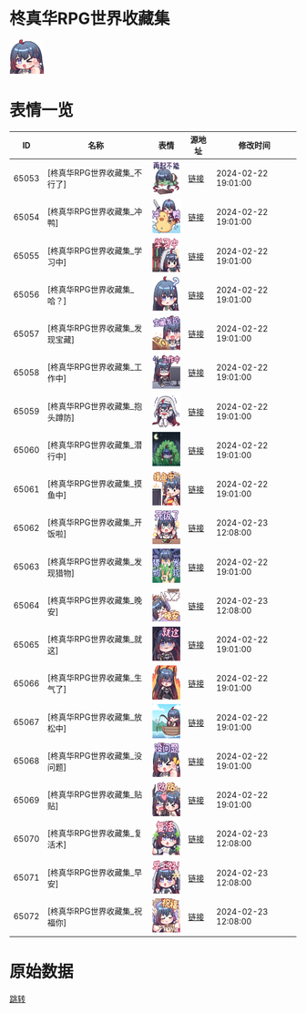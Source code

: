 # 柊真华RPG世界收藏集

<img src="./cover.png" height="60" alt="cover" />

# 表情一览

|ID|名称|表情|源地址|修改时间|
|----|----|----|----|----|
|65053|[柊真华RPG世界收藏集_不行了]|<img src="./pic/065053_%5B柊真华RPG世界收藏集_不行了%5D.png" height="60" alt="不行了"/>|[链接](https://i0.hdslb.com/bfs/garb/279eb3b91f5a7d3eb8eaa104811cd403da2bbdce.png)|2024-02-22 19:01:00|
|65054|[柊真华RPG世界收藏集_冲鸭]|<img src="./pic/065054_%5B柊真华RPG世界收藏集_冲鸭%5D.png" height="60" alt="冲鸭"/>|[链接](https://i0.hdslb.com/bfs/garb/d1df52e4491c5372547973c1b5edb243708dc2e2.png)|2024-02-22 19:01:00|
|65055|[柊真华RPG世界收藏集_学习中]|<img src="./pic/065055_%5B柊真华RPG世界收藏集_学习中%5D.png" height="60" alt="学习中"/>|[链接](https://i0.hdslb.com/bfs/garb/e8ebbc69540fd61572badc88bc894442706f0004.png)|2024-02-22 19:01:00|
|65056|[柊真华RPG世界收藏集_哈？]|<img src="./pic/065056_%5B柊真华RPG世界收藏集_哈？%5D.png" height="60" alt="哈？"/>|[链接](https://i0.hdslb.com/bfs/garb/9b8bf8a70b1dcf1daadd9daa6385bf19e6bc7951.png)|2024-02-22 19:01:00|
|65057|[柊真华RPG世界收藏集_发现宝藏]|<img src="./pic/065057_%5B柊真华RPG世界收藏集_发现宝藏%5D.png" height="60" alt="发现宝藏"/>|[链接](https://i0.hdslb.com/bfs/garb/259d3b8858c1c68a6d39b23a217ed57c87ad66b4.png)|2024-02-22 19:01:00|
|65058|[柊真华RPG世界收藏集_工作中]|<img src="./pic/065058_%5B柊真华RPG世界收藏集_工作中%5D.png" height="60" alt="工作中"/>|[链接](https://i0.hdslb.com/bfs/garb/619aeda2a8b46b217633e23256651c045a085e26.png)|2024-02-22 19:01:00|
|65059|[柊真华RPG世界收藏集_抱头蹲防]|<img src="./pic/065059_%5B柊真华RPG世界收藏集_抱头蹲防%5D.png" height="60" alt="抱头蹲防"/>|[链接](https://i0.hdslb.com/bfs/garb/b441095bad3132f084804a666933a1810753f05e.png)|2024-02-22 19:01:00|
|65060|[柊真华RPG世界收藏集_潜行中]|<img src="./pic/065060_%5B柊真华RPG世界收藏集_潜行中%5D.png" height="60" alt="潜行中"/>|[链接](https://i0.hdslb.com/bfs/garb/5eec2ce5b4ebaf3bdc3a689c8bbf1f5e4704c5aa.png)|2024-02-22 19:01:00|
|65061|[柊真华RPG世界收藏集_摸鱼中]|<img src="./pic/065061_%5B柊真华RPG世界收藏集_摸鱼中%5D.png" height="60" alt="摸鱼中"/>|[链接](https://i0.hdslb.com/bfs/garb/00097ffde3ac4d04220c1264de77693289d8097a.png)|2024-02-22 19:01:00|
|65062|[柊真华RPG世界收藏集_开饭啦]|<img src="./pic/065062_%5B柊真华RPG世界收藏集_开饭啦%5D.png" height="60" alt="开饭啦"/>|[链接](https://i0.hdslb.com/bfs/garb/4c3460e3640cb539f15a6123df359212ca001212.png)|2024-02-23 12:08:00|
|65063|[柊真华RPG世界收藏集_发现猎物]|<img src="./pic/065063_%5B柊真华RPG世界收藏集_发现猎物%5D.png" height="60" alt="发现猎物"/>|[链接](https://i0.hdslb.com/bfs/garb/180a607018430589807644155f9768078fb46316.png)|2024-02-22 19:01:00|
|65064|[柊真华RPG世界收藏集_晚安]|<img src="./pic/065064_%5B柊真华RPG世界收藏集_晚安%5D.png" height="60" alt="晚安"/>|[链接](https://i0.hdslb.com/bfs/garb/855578fdd4e2b2504b3bea95272ae8b2e44400af.png)|2024-02-23 12:08:00|
|65065|[柊真华RPG世界收藏集_就这]|<img src="./pic/065065_%5B柊真华RPG世界收藏集_就这%5D.png" height="60" alt="就这"/>|[链接](https://i0.hdslb.com/bfs/garb/359fc5d24e63afb45b9e1fdcdeac438a7f7db602.png)|2024-02-22 19:01:00|
|65066|[柊真华RPG世界收藏集_生气了]|<img src="./pic/065066_%5B柊真华RPG世界收藏集_生气了%5D.png" height="60" alt="生气了"/>|[链接](https://i0.hdslb.com/bfs/garb/cf2fca8165bb8cc5da46bfc39f997869d54da6a1.png)|2024-02-22 19:01:00|
|65067|[柊真华RPG世界收藏集_放松中]|<img src="./pic/065067_%5B柊真华RPG世界收藏集_放松中%5D.png" height="60" alt="放松中"/>|[链接](https://i0.hdslb.com/bfs/garb/e9a5d26f1991b0bf37db411a6f550d34765f74b5.png)|2024-02-22 19:01:00|
|65068|[柊真华RPG世界收藏集_没问题]|<img src="./pic/065068_%5B柊真华RPG世界收藏集_没问题%5D.png" height="60" alt="没问题"/>|[链接](https://i0.hdslb.com/bfs/garb/c6d39f1bfd3ba18d6656c7d4e52694b138fa6223.png)|2024-02-22 19:01:00|
|65069|[柊真华RPG世界收藏集_贴贴]|<img src="./pic/065069_%5B柊真华RPG世界收藏集_贴贴%5D.png" height="60" alt="贴贴"/>|[链接](https://i0.hdslb.com/bfs/garb/3ea106608d8ae53352ed0a89d2ba841884bd88b4.png)|2024-02-22 19:01:00|
|65070|[柊真华RPG世界收藏集_复活术]|<img src="./pic/065070_%5B柊真华RPG世界收藏集_复活术%5D.png" height="60" alt="复活术"/>|[链接](https://i0.hdslb.com/bfs/garb/5c12aa78ea164e4abe577b33be461278213abc3f.png)|2024-02-23 12:08:00|
|65071|[柊真华RPG世界收藏集_早安]|<img src="./pic/065071_%5B柊真华RPG世界收藏集_早安%5D.png" height="60" alt="早安"/>|[链接](https://i0.hdslb.com/bfs/garb/11de138baffd2e8cae477b78a0bd6075b31d0735.png)|2024-02-23 12:08:00|
|65072|[柊真华RPG世界收藏集_祝福你]|<img src="./pic/065072_%5B柊真华RPG世界收藏集_祝福你%5D.png" height="60" alt="祝福你"/>|[链接](https://i0.hdslb.com/bfs/garb/7c8129b9883bfb6ff20efa2cf9de4f879d94ba94.png)|2024-02-23 12:08:00|

# 原始数据

[跳转](./raw.json)

